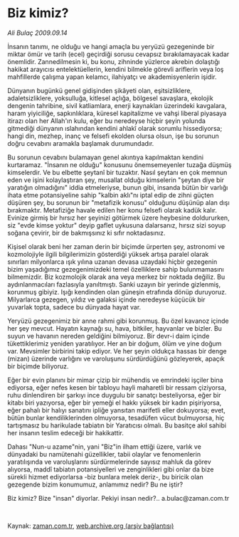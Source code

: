 # Biz kimiz?

*Ali Bulaç 2009.09.14*

<tr><td class="metin" colspan="2" style="padding-top: 20px; padding-left: 5px; ">İnsanın tanımı, ne olduğu ve hangi amaçla bu yeryüzü gezegeninde bir miktar ömür ve tarih (ecel) geçirdiği sorusu cevapsız bırakılamayacak kadar önemlidir. Zannedilmesin ki, bu konu, zihninde yüzlerce akrebin dolaştığı hakikat arayıcısı entelektüellerin, kendini bilmekle görevli ariflerin veya loş mahfillerde çalışma yapan kelamcı, ilahiyatçı ve akademisyenlerin işidir.</td></tr><tr><td class="metin" colspan="2" style="padding-top: 20px; padding-left: 5px; "><p>
<p>Dünyanın bugünkü genel gidişinden şikâyeti olan, eşitsizliklere, adaletsizliklere, yoksulluğa, kitlesel açlığa, bölgesel savaşlara, ekolojik dengenin tahribine, sivil katliamlara, enerji kaynakları üzerindeki kavgalara, haram yiyiciliğe, sapkınlıklara, küresel kapitalizme ve vahşi liberal piyasaya itirazı olan her Allah'ın kulu, eğer bu neredeyse hiçbir şeyin yolunda gitmediği dünyanın ıslahından kendini ahlakî olarak sorumlu hissediyorsa; hangi din, mezhep, inanç ve felsefi ekolden olursa olsun, işe bu sorunun doğru cevabını aramakla başlamak durumundadır.
<p>Bu sorunun cevabını bulamayan genel akıntıya kapılmaktan kendini kurtaramaz. "İnsanın ne olduğu" konusunu önemsemeyenler tuzağa düşmüş kimselerdir. Ve bu elbette şeytanî bir tuzaktır. Nasıl şeytanı en çok memnun eden ve işini kolaylaştıran şey, musallat olduğu kimselerin "şeytan diye bir yaratığın olmadığını" iddia etmeleriyse, bunun gibi, insanda bütün bir varlığı ihata etme potansiyeline sahip "kalbin aklı"nı iptal edip de zihni güçten düşüren şey, bu sorunun bir "metafizik konusu" olduğunu düşünüp alan dışı bırakmaktır. Metafiziğe havale edilen her konu felsefi olarak kadük kalır. Evinize girmiş bir hırsız her şeyinizi götürmek üzere heybesine doldururken, siz "evde kimse yoktur" deyip gaflet uykusuna dalarsanız, hırsız sizi soyup soğana çevirir, bir de bakmışsınız ki sıfır noktadasınız.
<p>Kişisel olarak beni her zaman derin bir biçimde ürperten şey, astronomi ve kozmolojiyle ilgili bilgilerimizin gösterdiği yüksek artışa paralel olarak sınırları milyonlarca ışık yılına uzanan devasa uzaydaki hiçbir gezegenin bizim yaşadığımız gezegenimizdeki temel özelliklere sahip bulunmamasını bilmemizdir. Biz kozmolojik olarak ana veya merkez bir noktada değiliz. Bu aydınlanmacıları fazlasıyla yanıltmıştı. Sanki uzayın bir yerinde gizlenmiş, korunmuş gibiyiz. Işığı kendinden olan güneşin etrafında dönüp duruyoruz. Milyarlarca gezegen, yıldız ve galaksi içinde neredeyse küçücük bir yuvarlak topta, sadece bu dünyada hayat var.
<p>Yeryüzü gezegenimiz bir anne rahmi gibi korunmuş. Bu özel kavanoz içinde her şey mevcut. Hayatın kaynağı su, hava, bitkiler, hayvanlar ve bizler. Bu suyun ve havanın nereden geldiğini bilmiyoruz. Bir devr-i daim içinde tükettiklerimiz yeniden yaratılıyor. Her an bir doğum, ölüm ve yine doğum var. Mevsimler birbirini takip ediyor. Ve her şeyin oldukça hassas bir denge (mizan) üzerinde varlığını ve varoluşunu sürdürdüğünü gözleyerek, apaçık bir biçimde biliyoruz.
<p>Eğer bir evin planını bir mimar çizip bir mühendis ve emrindeki işçiler bina ediyorsa, eğer nefes kesen bir tabloyu hayli maharetli bir ressam çiziyorsa, ruhu dinlendiren bir şarkıyı ince duygulu bir sanatçı besteliyorsa, eğer bir kitabı biri yazıyorsa, eğer bir yemeği el hakkı yüksek bir kadın pişiriyorsa, eğer pahalı bir halıyı sanatını ipliğe yansıtan marifetli eller dokuyorsa; evet, bütün bunlar kendiliklerinden olmuyorsa, tesadüfen vücut bulmuyorsa, hiç tartışmasız bu harikulade tabiatın bir Yaratıcısı olmalı. Bu basitçe akıl sahibi her insanın teslim edeceği bir hakikattir.
<p>Dahası "Nun-u azame"nin, yani "Biz"in ilham ettiği üzere, varlık ve dünyadaki bu namütenahi güzellikler, tabii olaylar ve fenomenlerin yaratılışında ve varoluşlarını sürdürmelerinde sayısız mahluk da görev alıyorsa, maddî tabiatın potansiyelleri ve zenginlikleri gibi onlar da bize sürekli hizmet ediyorlarsa -biz bunlara melek deriz-, bu biricik olan gezegende bizim konumumuz, anlamımız nedir? Bu ne iştir?
<p>Biz kimiz? Bize "insan" diyorlar. Pekiyi insan nedir?.. a.bulac@zaman.com.tr
<p><br/></p></p></p></p></p></p></p></p></p></td></tr>

Kaynak: [zaman.com.tr](http://zaman.com.tr/yazar.do?yazino=892094), [web.archive.org (arşiv bağlantısı)](http://web.archive.org/web/20100111030714/http://zaman.com.tr:80/yazar.do?yazino=892094)
